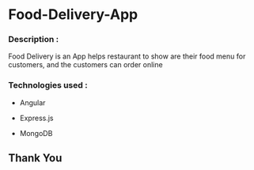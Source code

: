 # Food-Delivery-App

### Description :

Food Delivery is an App helps restaurant to show are their food menu for customers, and the customers can order online

### Technologies used :

+ Angular

+ Express.js

+ MongoDB

## Thank You
